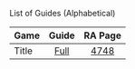 List of Guides (Alphabetical) 

|Game|Guide|RA Page|
|:--|:--:|:--:|
|Title|[Full](Shadowrun-(Mega-Drive))|[4748](https://retroachievements.org/game/4748)|
